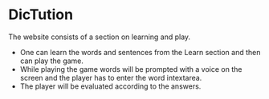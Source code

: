 # DicTution

The website consists of a section on learning and play.
* One can learn the words and sentences from the Learn section and then can play the game.
* While playing the game words will be prompted with a voice on the screen and the player has to enter the word intextarea.
* The player will be evaluated according to the answers.
